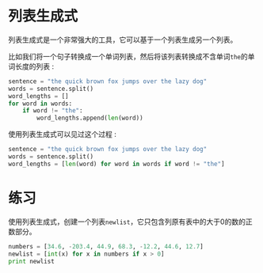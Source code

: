 # 列表生成式

列表生成式是一个非常强大的工具，它可以基于一个列表生成另一个列表。

比如我们将一个句子转换成一个单词列表，然后将该列表转换成不含单词`the`的单词长度的列表 :

```python
sentence = "the quick brown fox jumps over the lazy dog"
words = sentence.split()
word_lengths = []
for word in words:
    if word != "the":
        word_lengths.append(len(word))
```

使用列表生成式可以见过这个过程 :

```python
sentence = "the quick brown fox jumps over the lazy dog"
words = sentence.split()
word_lengths = [len(word) for word in words if word != "the"]
```

# 练习

使用列表生成式，创建一个列表`newlist`，它只包含列原有表中的大于0的数的正数部分。

```python
numbers = [34.6, -203.4, 44.9, 68.3, -12.2, 44.6, 12.7]
newlist = [int(x) for x in numbers if x > 0]
print newlist
```
